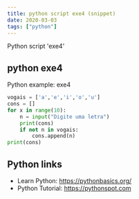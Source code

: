 ```yaml
---
title: python script exe4 (snippet)
date: 2020-03-03
tags: ["python"]
---
```

Python script 'exe4'


## python exe4

Python example: exe4

```python
vogais = ['a','e','i','o','u']
cons = []
for x in range(10):
    n = input("Digite uma letra")
    print(cons)
    if not n in vogais:
        cons.append(n)
print(cons)

```

## Python links

- Learn Python: https://pythonbasics.org/
- Python Tutorial: https://pythonspot.com
